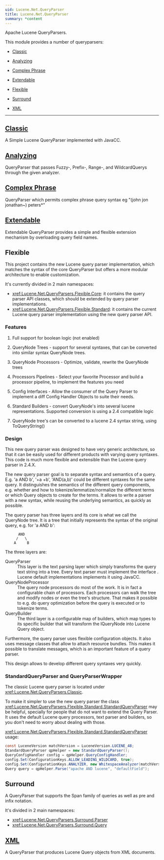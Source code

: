 ```yaml
---
uid: Lucene.Net.QueryParser
title: Lucene.Net.QueryParser
summary: *content
---
```


<!--
  Licensed to the Apache Software Foundation (ASF) under one or more
  contributor license agreements.  See the NOTICE file distributed with
  this work for additional information regarding copyright ownership.
  The ASF licenses this file to You under the Apache License, Version 2.0
  (the "License"); you may not use this file except in compliance with
  the License.  You may obtain a copy of the License at

      https://www.apache.org/licenses/LICENSE-2.0

  Unless required by applicable law or agreed to in writing, software
  distributed under the License is distributed on an "AS IS" BASIS,
  WITHOUT WARRANTIES OR CONDITIONS OF ANY KIND, either express or implied.
  See the License for the specific language governing permissions and
  limitations under the License.
  -->

Apache Lucene QueryParsers.

This module provides a number of queryparsers:

*   [Classic](#classicxreflucenenetqueryparsersclassic)

*   [Analyzing](#analyzingxreflucenenetqueryparsersanalyzing)

*   [Complex Phrase](#complex-phrasexreflucenenetqueryparserscomplexphrase)

*   [Extendable](#extendablexreflucenenetqueryparsersext)

*   [Flexible](#flexible)

*   [Surround](#surround)

*   [XML](#xmlxreflucenenetqueryparsersxml)

* * *

## [Classic](xref:Lucene.Net.QueryParsers.Classic)

A Simple Lucene QueryParser implemented with JavaCC.

## [Analyzing](xref:Lucene.Net.QueryParsers.Analyzing)

QueryParser that passes Fuzzy-, Prefix-, Range-, and WildcardQuerys through the given analyzer.

## [Complex Phrase](xref:Lucene.Net.QueryParsers.ComplexPhrase)

QueryParser which permits complex phrase query syntax eg "(john jon jonathan~) peters*"

## [Extendable](xref:Lucene.Net.QueryParsers.Ext)

Extendable QueryParser provides a simple and flexible extension mechanism by overloading query field names.

## Flexible

This project contains the new Lucene query parser implementation, which matches the syntax of the core QueryParser but offers a more modular architecture to enable customization. 

It's currently divided in 2 main namespaces:

* <xref:Lucene.Net.QueryParsers.Flexible.Core>: it contains the query parser API classes, which should be extended by query parser implementations.
* <xref:Lucene.Net.QueryParsers.Flexible.Standard>: it contains the current Lucene query parser implementation using the new query parser API. 

### Features

1.  Full support for boolean logic (not enabled)

2.  QueryNode Trees - support for several syntaxes, 
            that can be converted into similar syntax QueryNode trees.

3.  QueryNode Processors - Optimize, validate, rewrite the 
            QueryNode trees

4.  Processors Pipelines - Select your favorite Processor
		    and build a processor pipeline, to implement the features you need

5.  Config Interfaces - Allow the consumer of the Query Parser to implement
            a diff Config Handler Objects to suite their needs.

6.  Standard Builders - convert QueryNode's into several lucene 
            representations. Supported conversion is using a 2.4 compatible logic

7.  QueryNode tree's can be converted to a lucene 2.4 syntax string, using ToQueryString()                          

### Design

 This new query parser was designed to have very generic architecture, so that it can be easily used for different products with varying query syntaxes. This code is much more flexible and extensible than the Lucene query parser in 2.4.X. 

 The new query parser goal is to separate syntax and semantics of a query. E.g. 'a AND b', '+a +b', 'AND(a,b)' could be different syntaxes for the same query. It distinguishes the semantics of the different query components, e.g. whether and how to tokenize/lemmatize/normalize the different terms or which Query objects to create for the terms. It allows to write a parser with a new syntax, while reusing the underlying semantics, as quickly as possible. 

 The query parser has three layers and its core is what we call the QueryNode tree. It is a tree that initially represents the syntax of the original query, e.g. for 'a AND b': 

          AND
         /   \
        A     B

 The three layers are: 

<dl>
<dt>QueryParser</dt>
<dd>
This layer is the text parsing layer which simply transforms the
query text string into a <xref:Lucene.Net.QueryParsers.Flexible.Core.Nodes.IQueryNode> tree. Every text parser
must implement the interface <xref:Lucene.Net.QueryParsers.Flexible.Core.Parser.ISyntaxParser>.
Lucene default implementations implements it using JavaCC.
</dd>

<dt>QueryNodeProcessor</dt>
<dd>The query node processors do most of the work. It is in fact a
configurable chain of processors. Each processors can walk the tree and
modify nodes or even the tree's structure. That makes it possible to
e.g. do query optimization before the query is executed or to tokenize
terms.
</dd>

<dt>QueryBuilder</dt>
<dd>
The third layer is a configurable map of builders, which map <xref:Lucene.Net.QueryParsers.Flexible.Core.Nodes.IQueryNode> types to its specific 
builder that will transform the IQueryNode into Lucene Query object.
</dd>

</dl>

Furthermore, the query parser uses flexible configuration objects. It also uses message classes that allow to attach resource bundles. This makes it possible to translate messages, which is an important feature of a query parser. 

This design allows to develop different query syntaxes very quickly. 

### StandardQueryParser and QueryParserWrapper

The classic Lucene query parser is located under
<xref:Lucene.Net.QueryParsers.Classic>.

To make it simpler to use the new query parser 
the class <xref:Lucene.Net.QueryParsers.Flexible.Standard.StandardQueryParser> may be helpful,
specially for people that do not want to extend the Query Parser.
It uses the default Lucene query processors, text parser and builders, so
you don't need to worry about dealing with those.

<xref:Lucene.Net.QueryParsers.Flexible.Standard.StandardQueryParser> usage:


```cs
const LuceneVersion matchVersion = LuceneVersion.LUCENE_48;
StandardQueryParser qpHelper = new StandardQueryParser();
QueryConfigHandler config = qpHelper.QueryConfigHandler;
config.Set(ConfigurationKeys.ALLOW_LEADING_WILDCARD, true);
config.Set(ConfigurationKeys.ANALYZER, new WhitespaceAnalyzer(matchVersion));
Query query = qpHelper.Parse("apache AND lucene", "defaultField");
```

## Surround

A QueryParser that supports the Span family of queries as well as pre and infix notation.

It's divided in 2 main namespaces:

* <xref:Lucene.Net.QueryParsers.Surround.Parser>
* <xref:Lucene.Net.QueryParsers.Surround.Query>

## [XML](xref:Lucene.Net.QueryParsers.Xml)

A QueryParser that produces Lucene Query objects from XML documents.